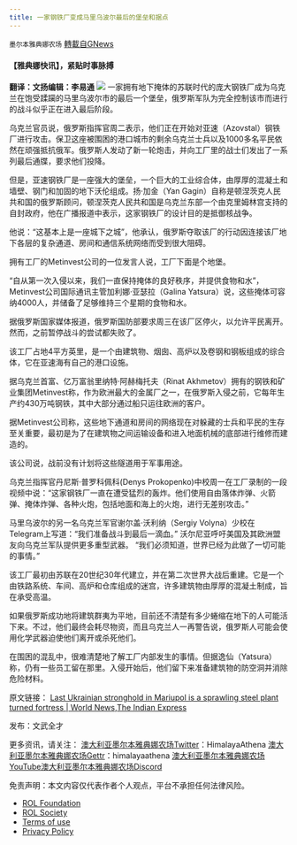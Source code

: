 ```yaml
---
title: 一家钢铁厂变成马里乌波尔最后的堡垒和据点
---
```

`墨尔本雅典娜农场` [轉載自GNews](https://gnews.org/zh-hans/2396866/)

#### 【雅典娜快讯】，紧贴时事脉搏
 
**翻译：文扬编辑：李易通**
 ![](https://assets.gnews.org/wp-content/uploads/2022/04/图片2-64.png) 
一家拥有地下掩体的苏联时代的庞大钢铁厂成为乌克兰在饱受蹂躏的马里乌波尔市的最后一个堡垒，俄罗斯军队为完全控制该市而进行的战斗似乎正在进入最后阶段。
 
乌克兰官员说，俄罗斯指挥官周二表示，他们正在开始对亚速（Azovstal）钢铁厂进行攻击。保卫这座被围困的港口城市的剩余乌克兰士兵以及1000多名平民依然在顽强抵抗俄军。俄罗斯人发动了新一轮炮击，并向工厂里的战士们发出了一系列最后通牒，要求他们投降。
 
但是，亚速钢铁厂是一座强大的堡垒，一个巨大的工业综合体，由厚厚的混凝土和墙壁、钢门和加固的地下沃伦组成。扬·加金（Yan Gagin）自称是顿涅茨克人民共和国的俄罗斯顾问，顿涅茨克人民共和国是乌克兰东部一个由克里姆林宫支持的自封政府，他在广播报道中表示，这家钢铁厂的设计目的是抵御核战争。
 
他说：“这基本上是一座城下之城”，他承认，俄罗斯夺取该厂的行动因连接该厂地下各层的复杂通道、房间和通信系统网络而受到很大阻碍。
 
拥有工厂的Metinvest公司的一位发言人说，工厂下面是个地堡。
 
“自从第一次入侵以来，我们一直保持掩体的良好秩序，并提供食物和水”，Metinvest公司国际通讯主管加利娜·亚瑟拉（Galina Yatsura）说，这些掩体可容纳4000人，并储备了足够维持三个星期的食物和水。
 
据俄罗斯国家媒体报道，俄罗斯国防部要求周三在该厂区停火，以允许平民离开。然而，之前暂停战斗的尝试都失败了。
 
该工厂占地4平方英里，是一个由建筑物、烟囱、高炉以及卷钢和钢板组成的综合体，它在亚速海有自己的港口设施。
 
据乌克兰首富、亿万富翁里纳特·阿赫梅托夫（Rinat Akhmetov）拥有的钢铁和矿业集团Metinvest称，作为欧洲最大的金属厂之一，在俄罗斯入侵之前，它每年生产约430万吨钢铁，其中大部分通过船只运往欧洲的客户。
 
据Metinvest公司称，这些地下通道和房间的网络现在对躲藏的士兵和平民的生存至关重要，最初是为了在建筑物之间运输设备和进入地面机械的底部进行维修而建造的。
 
该公司说，战前没有计划将这些隧道用于军事用途。
 
乌克兰指挥官丹尼斯·普罗科佩科(Denys Prokopenko)中校周一在工厂录制的一段视频中说：“这家钢铁厂一直在遭受猛烈的轰炸。他们使用自由落体炸弹、火箭弹、掩体炸弹、各种火炮，包括地面和海上的火炮，进行无差别攻击。”
 
马里乌波尔的另一名乌克兰军官谢尔盖·沃利纳（Sergiy Volyna）少校在Telegram上写道：“我们准备战斗到最后一滴血。” 沃尔尼亚呼吁美国及其欧洲盟友向乌克兰军队提供更多重型武器。 “我们必须知道，世界已经为此做了一切可能的事情。”
 
该工厂最初由苏联在20世纪30年代建立，并在第二次世界大战后重建。它是一个由铁路系统、车间、高炉和仓库组成的迷宫，许多建筑物由厚厚的混凝土制成，旨在承受高温。
 
如果俄罗斯成功地将建筑群夷为平地，目前还不清楚有多少蜷缩在地下的人可能活下来。不过，他们最终会耗尽物资，而且乌克兰人一再警告说，俄罗斯人可能会使用化学武器迫使他们离开或杀死他们。
 
在围困的混乱中，很难清楚地了解工厂内部发生的事情。但据逸仙（Yatsura）称，仍有一些员工留在那里。入侵开始后，他们留下来准备建筑物的防空洞并消除危险材料。
 
原文链接： [Last Ukrainian stronghold in Mariupol is a sprawling steel plant turned fortress | World News,The Indian Express](https://indianexpress.com/article/world/last-ukrainian-stronghold-in-mariupol-is-a-sprawling-steel-plant-turned-fortress-7877648/)
 
发布：文武全才
 
更多资讯，请关注：
[澳大利亚墨尔本雅典娜农场Twitter](https://twitter.com/HimalayaAthena1)：HimalayaAthena
[澳大利亚墨尔本雅典娜农场Gettr](https://www.gettr.com/user/himalayaathena)：himalayaathena
[澳大利亚墨尔本雅典娜农场YouTube](https://youtube.com/channel/UC-tz4lmA7mG3FzYbylgqjTQ)[澳大利亚墨尔本雅典娜农场Discord](https://discord.gg/76QVRChsgU)

免责声明：本文内容仅代表作者个人观点，平台不承担任何法律风险。
  
- [ROL Foundation](https://rolfoundation.org/)
- [ROL Society](https://rolsociety.org/)
- [Terms of use](https://gnews.org/terms-of-use-3/)
- [Privacy Policy](https://gnews.org/privacy-policy/)
